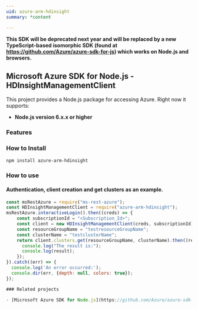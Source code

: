 ```yaml
---
uid: azure-arm-hdinsight
summary: *content

---
```

**This SDK will be deprecated next year and will be replaced by a new TypeScript-based isomorphic SDK (found at https://github.com/Azure/azure-sdk-for-js) which works on Node.js and browsers.**
## Microsoft Azure SDK for Node.js - HDInsightManagementClient
This project provides a Node.js package for accessing Azure. Right now it supports:
- **Node.js version 6.x.x or higher**

### Features


### How to Install

```bash
npm install azure-arm-hdinsight
```

### How to use

#### Authentication, client creation and get clusters as an example.

```javascript
const msRestAzure = require("ms-rest-azure");
const HDInsightManagementClient = require("azure-arm-hdinsight");
msRestAzure.interactiveLogin().then((creds) => {
    const subscriptionId = "<Subscription_Id>";
    const client = new HDInsightManagementClient(creds, subscriptionId);
    const resourceGroupName = "testresourceGroupName";
    const clusterName = "testclusterName";
    return client.clusters.get(resourceGroupName, clusterName).then((result) => {
      console.log("The result is:");
      console.log(result);
    });
}).catch((err) => {
  console.log('An error occurred:');
  console.dir(err, {depth: null, colors: true});
});

### Related projects

- [Microsoft Azure SDK for Node.js](https://github.com/Azure/azure-sdk-for-node)
